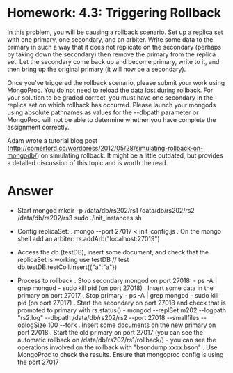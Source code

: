 # Homework: 4.3: Triggering Rollback

In this problem, you will be causing a rollback scenario. Set up a replica set with one primary, one secondary, and an arbiter. Write some data to the primary in such a way that it does not replicate on the secondary (perhaps by taking down the secondary) then remove the primary from the replica set. Let the secondary come back up and become primary, write to it, and then bring up the original primary (it will now be a secondary).

Once you've triggered the rollback scenario, please submit your work using MongoProc. You do not need to reload the data lost during rollback. For your solution to be graded correct, you must have one secondary in the replica set on which rollback has occurred. Please launch your mongods using absolute pathnames as values for the --dbpath parameter or MongoProc will not be able to determine whether you have complete the assignment correctly.

Adam wrote a tutorial blog post (http://comerford.cc/wordpress/2012/05/28/simulating-rollback-on-mongodb/) on simulating rollback. It might be a little outdated, but provides a detailed discussion of this topic and is worth the read.

# Answer
- Start mongod
mkdir -p /data/db/rs202/rs1 /data/db/rs202/rs2 /data/db/rs202/rs3
sudo ./init_instances.sh

- Config replicaSet:
	. mongo --port 27017 < init_config.js
	. On the mongo shell add an arbiter: rs.addArb("localhost:27019")
- Access the db (testDB), insert some document, and check that the replicaSet is working
use testDB
// test
db.testDB.testColl.insert({"a":"a"})

- Process to rollback
	. Stop secondary mongod on port 27018:
		- ps -A | grep mongod 
		- sudo kill pid (on port 27018)
	. Insert some data in the primary on port 27017
	. Stop primary 
		- ps -A | grep mongod
		- sudo kill pid (on port 27017)
	. Start the secondary on port 27018 and check that is promoted to primary with rs.status()
		- mongod --replSet m202 --logpath "rs2.log" --dbpath /data/db/rs202/rs2 --port 27018 --smallfiles --oplogSize 100 --fork
	. Insert some documents on the new primary on port 27018
	. Start the old primary on port 27017 (you can see the automatic rollback on /data/db/rs202/rs1/rollback/)
		- you can see the operations involved on the rollback with "bsondump xxxx.bson"
	. Use MongoProc to check the results. Ensure that mongoproc config is using the port 27017



